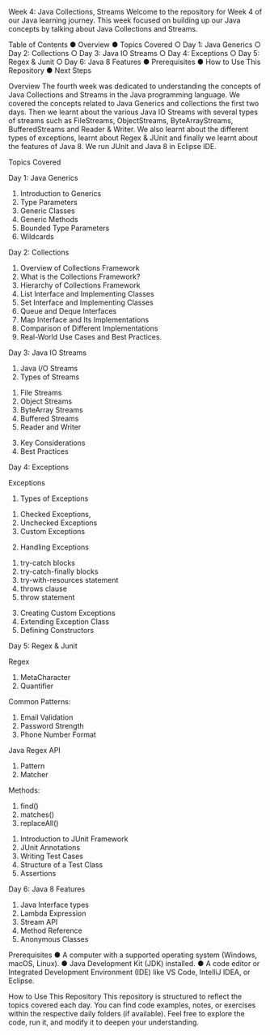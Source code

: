Week 4: Java Collections, Streams
Welcome to the repository for Week 4 of our Java learning journey. This week focused on building up our Java concepts by talking about Java Collections and Streams.

Table of Contents 
● Overview 
● Topics Covered
○ Day 1: Java Generics
○ Day 2: Collections
○ Day 3: Java IO Streams 
○ Day 4: Exceptions
○ Day 5: Regex & Junit
○ Day 6: Java 8 Features
● Prerequisites 
● How to Use This Repository 
● Next Steps

Overview 
The fourth week was dedicated to understanding the concepts of Java Collections and Streams in the Java programming language. We covered the concepts related to Java Generics and collections the first two days. Then we learnt about the various Java IO Streams with several types of streams such as FileStreams, ObjectStreams, ByteArrayStreams, BufferedStreams and Reader & Writer. We also learnt about the different types of exceptions, learnt about Regex & JUnit and finally we learnt about the features of Java 8. We run JUnit and Java 8 in Eclipse IDE.

Topics Covered

Day 1: Java Generics

1. Introduction to Generics
2. Type Parameters
3. Generic Classes
4. Generic Methods
5. Bounded Type Parameters
6. Wildcards

Day 2: Collections

1. Overview of Collections Framework
2. What is the Collections Framework?
3. Hierarchy of Collections Framework
4. List Interface and Implementing Classes
5. Set Interface and Implementing Classes
6. Queue and Deque Interfaces
7. Map Interface and Its Implementations
8. Comparison of Different Implementations
9. Real-World Use Cases and Best Practices.

Day 3: Java IO Streams

1) Java I/O Streams
2) Types of Streams
  1. File Streams
  2. Object Streams
  3. ByteArray Streams
  4. Buffered Streams
  5. Reader and Writer
3) Key Considerations
4) Best Practices

Day 4: Exceptions

Exceptions
1) Types of Exceptions
  1. Checked Exceptions,
  2. Unchecked Exceptions
  3. Custom Exceptions
2) Handling Exceptions 
  1. try-catch blocks
  2. try-catch-finally blocks
  3. try-with-resources statement
  4. throws clause
  5. throw statement
3) Creating Custom Exceptions
4) Extending Exception Class
5) Defining Constructors

Day 5: Regex & Junit

Regex 
1. MetaCharacter
2. Quantifier

Common Patterns:
1. Email Validation
2. Password Strength
3. Phone Number Format

Java Regex API 
1. Pattern
2. Matcher

Methods:
1. find()
2. matches()
3. replaceAll()

1) Introduction to JUnit Framework
2) JUnit Annotations
3) Writing Test Cases
4) Structure of a Test Class
5) Assertions

Day 6: Java 8 Features

1. Java Interface types
2. Lambda Expression
3. Stream API
4. Method Reference
5. Anonymous Classes

Prerequisites 
● A computer with a supported operating system (Windows, macOS, Linux). 
● Java Development Kit (JDK) installed. 
● A code editor or Integrated Development Environment (IDE) like VS Code, IntelliJ IDEA, or Eclipse.

How to Use This Repository 
This repository is structured to reflect the topics covered each day. You can find code examples, notes, or exercises within the respective daily folders (if available). Feel free to explore the code, run it, and modify it to deepen your understanding.
